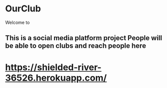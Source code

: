 # OurClub

Welcome to 

## This is a social media platform project People will be able to open clubs and reach people here

# https://shielded-river-36526.herokuapp.com/